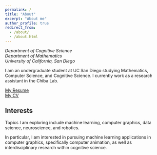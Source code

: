 ```yaml
---
permalink: /
title: "About"
excerpt: "About me"
author_profile: true
redirect_from: 
  - /about/
  - /about.html
---
```

<i>Department of Cognitive Science  
Department of Mathematics  
University of California, San Diego</i>  
  
I am an undergraduate student at UC San Diego studying Mathematics, Computer Science, and Cognitive Science. I currently work as a research assistant in the Chiba Lab. 

<span style="color:blue">[My Resume](http://www.andythai.xyz/files/resume.pdf)</span>  
<span style="color:blue">[My CV](http://www.andythai.xyz/files/cv.pdf)</span>  


Interests
------
Topics I am exploring include machine learning, computer graphics, data science, neuroscience, and robotics.   
  
In particular, I am interested in pursuing machine learning applications in computer graphics, specifically computer animation, as well as  interdisciplinary research within cognitive science.
